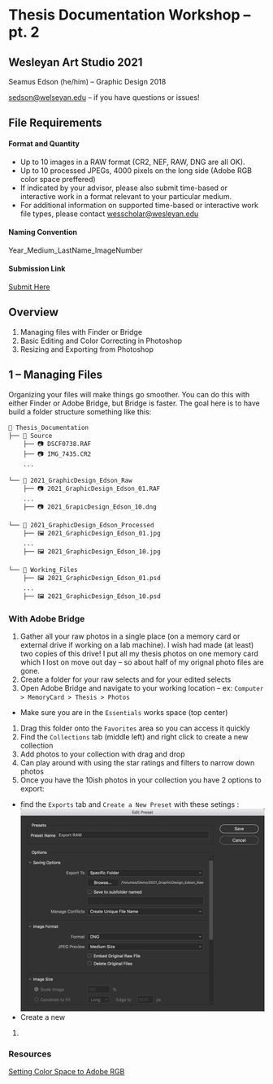 # Thesis Documentation Workshop – pt. 2

## Wesleyan Art Studio 2021

Seamus Edson (he/him) – Graphic Design 2018

sedson@welseyan.edu – if you have questions or issues!

## File Requirements

#### Format and Quantity

- Up to 10 images in a RAW format (CR2, NEF, RAW, DNG are all OK).
- Up to 10 processed JPEGs, 4000 pixels on the long side (Adobe RGB color space preffered)
- If indicated by your advisor, please also submit time-based or interactive work in a format relevant to your particular medium.
- For additional information on supported time-based or interactive work file types, please contact wesscholar@wesleyan.edu

#### Naming Convention

Year_Medium_LastName_ImageNumber

#### Submission Link

[Submit Here](https://docs.google.com/forms/d/e/1FAIpQLSdTEo5e4PZmV98Fhplg8aZ9mg9BBXnt0_P0BGS3t8pmUVqBmw/viewform)


## Overview

1. Managing files with Finder or Bridge
1. Basic Editing and Color Correcting in Photoshop
1. Resizing and Exporting from Photoshop


## 1 – Managing Files

Organizing your files will make things go smoother. You can do this with either Finder or Adobe Bridge, but Bridge is faster. The goal here is to have build a folder structure something like this:

```
📁 Thesis_Documentation
├── 📁 Source
    ├── 📷 DSCF0738.RAF
    ├── 📷 IMG_7435.CR2
    ...

└── 📁 2021_GraphicDesign_Edson_Raw
    ├── 📷 2021_GraphicDesign_Edson_01.RAF
    ...
    ├── 📷 2021_GrapicDesign_Edson_10.dng

└── 📁 2021_GraphicDesign_Edson_Processed
    ├── 🖼️ 2021_GraphicDesign_Edson_01.jpg
    ...
    ├── 🖼️ 2021_GraphicDesign_Edson_10.jpg

└── 📁 Working_Files
    ├── 🖼️ 2021_GraphicDesign_Edson_01.psd
    ...
    ├── 🖼️ 2021_GraphicDesign_Edson_10.psd
```

### With Adobe Bridge

1. Gather all your raw photos in a single place (on a memory card or external drive if working on a lab machine). I wish had made (at least) two copies of this drive! I put all my thesis photos on one memory card which I lost on move out day – so about half of my orignal photo files are gone.
1. Create a folder for your raw selects and for your edited selects
1. Open Adobe Bridge and navigate to your working location – ex: `Computer > MemoryCard > Thesis > Photos`
  - Make sure you are in the `Essentials` works space (top center)
1. Drag this folder onto the `Favorites` area so you can access it quickly
1. Find the `Collections` tab (middle left) and right click to create a new collection
1. Add photos to your collection with drag and drop
1. Can play around with using the star ratings and filters to narrow down photos
1. Once you have the 10ish photos in your collection you have 2 options to export:
  - find the `Exports` tab and `Create a New Preset` with these setings :
  ![export settings](screenshots/export_settings.png)
  - Create a new
1.  



### Resources

[Setting Color Space to Adobe RGB](https://www.photoshopessentials.com/basics/color-settings/)
